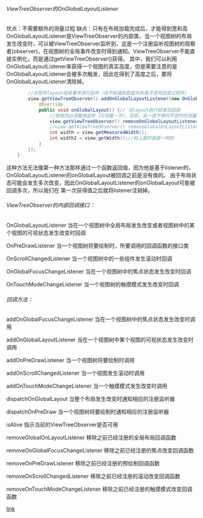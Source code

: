###### ViewTreeObserver的OnGlobalLayoutListener
优点：不需要额外的测量过程
缺点：只有在布局加载完成后，才能得到宽和高
OnGlobalLayoutListener是ViewTreeObserver的内部类，当一个视图树的布局发生改变时，可以被ViewTreeObserver监听到，这是一个注册监听视图树的观察者(observer)，在视图树的全局事件改变时得到通知。ViewTreeObserver不能直接实例化，而是通过getViewTreeObserver()获得。
其中，我们可以利用OnGlobalLayoutListener来获得一个视图的真实高度，但是需要注意的是OnGlobalLayoutListener会被多次触发，因此在得到了高度之后，要将OnGlobalLayoutListener清除掉。
```java    private void measureWidth() {
        //对控件layout结束事件进行监听（也不知道到底是先布局子空间还是父控件）
        view.getViewTreeObserver().addOnGlobalLayoutListener(new OnGlobalLayoutListener() {
            @Override
            public void onGlobalLayout() {// 当layout执行结束后回调
                //使用完必须撤销监听（只测量一次），否则，会一直不停的不定时的测量，这比较耗性能
                view.getViewTreeObserver().removeOnGlobalLayoutListener(this);//Added in API level 16
                //view.getViewTreeObserver().removeGlobalOnLayoutListener(this);//废弃了
                int width = view.getMeasuredWidth();
                int width2 = view.getWidth();//和上面的值是一样的
            }
        });
    }  
```

这种方法无法像第一种方法那样通过一个函数返回值，因为他是基于listener的，OnGlobalLayoutListener的onGlobalLayout被回调之前是没有值的。
由于布局状态可能会发生多次改变，因此OnGlobalLayoutListener的onGlobalLayout可能被回调多次，所以我们在 第一次获得值之后就将listener注销掉。 

###### ViewTreeObserver的内部回调接口：

OnGlobalLayoutListener    当在一个视图树中全局布局发生改变或者视图树中的某个视图的可视状态发生改变时回调

OnPreDrawListener    当一个视图树将要绘制时，所要调用的回调函数的接口类

OnScrollChangedListener    当一个视图树中的一些组件发生滚动时回调

OnGlobalFocusChangeListener    当在一个视图树中的焦点状态发生改变时回调

OnTouchModeChangeListener    当一个视图树的触摸模式发生改变时回调

###### 回调方法：

addOnGlobalFocusChangeListener 当在一个视图树中的焦点状态发生改变时调用

addOnGlobalLayoutListener 当在一个视图树中某个视图的可视状态发生改变时调用

addOnPreDrawListener 当一个视图树将要绘制时调用

addOnScrollChangedListener 当一个视图发生滚动时调用

addOnTouchModeChangeListener 当一个触摸模式发生改变时调用

dispatchOnGlobalLayout 当整个布局发生改变时通知相应的注册监听器

dispatchOnPreDraw 当一个视图树将要绘制时通知相应的注册监听器

isAlive 指示当前的ViewTreeObserver是否可用

removeGlobalOnLayoutListener 移除之前已经注册的全局布局回调函数

removeOnGlobalFocusChangeListener 移除之前已经注册的焦点改变回调函数

removeOnPreDrawListener 移除之前已经注册的预绘制回调函数

removeOnScrollChangedListener 移除之前已经注册的滚动改变回调函数

removeOnTouchModeChangeListener 移除之前已经注册的触摸模式改变回调函数


[link](https://blog.csdn.net/lihappyangel/article/details/52870784)
